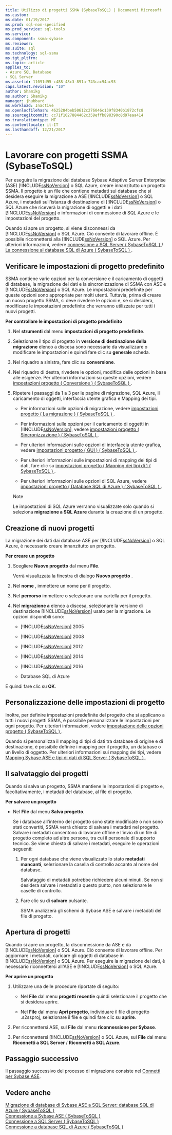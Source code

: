 ```yaml
---
title: Utilizzo di progetti SSMA (SybaseToSQL) | Documenti Microsoft
ms.custom: 
ms.date: 01/19/2017
ms.prod: sql-non-specified
ms.prod_service: sql-tools
ms.service: 
ms.component: ssma-sybase
ms.reviewer: 
ms.suite: sql
ms.technology: sql-ssma
ms.tgt_pltfrm: 
ms.topic: article
applies_to:
- Azure SQL Database
- SQL Server
ms.assetid: 11091d95-c488-48c3-891a-743cac94ac93
caps.latest.revision: "10"
author: Shamikg
ms.author: Shamikg
manager: jhubbard
ms.workload: Inactive
ms.openlocfilehash: 4625284beb50612c276046c139f8340b1872cfc8
ms.sourcegitcommit: cc71f1027884462c359effb898390c8d97eaa414
ms.translationtype: MT
ms.contentlocale: it-IT
ms.lasthandoff: 12/21/2017
---
```

# <a name="working-with-ssma-projects-sybasetosql"></a>Lavorare con progetti SSMA (SybaseToSQL)
Per eseguire la migrazione dei database Sybase Adaptive Server Enterprise (ASE) [!INCLUDE[ssNoVersion](../../includes/ssnoversion_md.md)] o SQL Azure, creare innanzitutto un progetto SSMA. Il progetto è un file che contiene metadati sui database che si desidera eseguire la migrazione a ASE [!INCLUDE[ssNoVersion](../../includes/ssnoversion_md.md)] o SQL Azure, i metadati sull'istanza di destinazione di [!INCLUDE[ssNoVersion](../../includes/ssnoversion_md.md)] o SQL Azure che riceverà la migrazione di oggetti e i dati [!INCLUDE[ssNoVersion](../../includes/ssnoversion_md.md)] o informazioni di connessione di SQL Azure e le impostazioni del progetto.  
  
Quando si apre un progetto, si viene disconnessi da [!INCLUDE[ssNoVersion](../../includes/ssnoversion_md.md)] o SQL Azure. Ciò consente di lavorare offline. È possibile riconnettersi alla [!INCLUDE[ssNoVersion](../../includes/ssnoversion_md.md)] o SQL Azure. Per ulteriori informazioni, vedere [connessione a SQL Server &#40; SybaseToSQL &#41; ](../../ssma/sybase/connecting-to-sql-server-sybasetosql.md)  /  [La connessione al database SQL di Azure &#40; SybaseToSQL &#41; ](../../ssma/sybase/connecting-to-azure-sql-db-sybasetosql.md).  
  
## <a name="reviewing-default-project-settings"></a>Verificare le impostazioni di progetto predefinito  
SSMA contiene varie opzioni per la conversione e il caricamento di oggetti di database, la migrazione dei dati e la sincronizzazione di SSMA con ASE e [!INCLUDE[ssNoVersion](../../includes/ssnoversion_md.md)] o SQL Azure. Le impostazioni predefinite per queste opzioni sono appropriate per molti utenti. Tuttavia, prima di creare un nuovo progetto SSMA, si deve rivedere le opzioni e, se si desidera, modificare le impostazioni predefinite che verranno utilizzate per tutti i nuovi progetti.  
  
**Per controllare le impostazioni di progetto predefinito**  
  
1.  Nel **strumenti** dal menu **impostazioni di progetto predefinite**.  
  
2.  Selezionare il tipo di progetto in **versione di destinazione della migrazione** elenco a discesa sono necessarie da visualizzare o modificare le impostazioni e quindi fare clic su **generale** scheda.  
  
3.  Nel riquadro a sinistra, fare clic su **conversione**.  
  
4.  Nel riquadro di destra, rivedere le opzioni, modifica delle opzioni in base alle esigenze. Per ulteriori informazioni su queste opzioni, vedere [impostazioni progetto &#40; Conversione &#41; &#40; SybaseToSQL &#41; ](../../ssma/sybase/project-settings-conversion-sybasetosql.md).  
  
5.  Ripetere i passaggi da 1 a 3 per le pagine di migrazione, SQL Azure, il caricamento di oggetti, interfaccia utente grafica e Mapping dei tipi.  
  
    -   Per informazioni sulle opzioni di migrazione, vedere [impostazioni progetto &#40; La migrazione &#41; &#40; SybaseToSQL &#41; ](../../ssma/sybase/project-settings-migration-sybasetosql.md).  
  
    -   Per informazioni sulle opzioni per il caricamento di oggetti in [!INCLUDE[ssNoVersion](../../includes/ssnoversion_md.md)], vedere [impostazioni progetto &#40; Sincronizzazione &#41; &#40; SybaseToSQL &#41; ](../../ssma/sybase/project-settings-synchronization-sybasetosql.md).  
  
    -   Per ulteriori informazioni sulle opzioni di interfaccia utente grafica, vedere [impostazioni progetto &#40; GUI &#41; &#40; SybaseToSQL &#41; ](../../ssma/sybase/project-settings-gui-sybasetosql.md).  
  
    -   Per ulteriori informazioni sulle impostazioni di mapping dei tipi di dati, fare clic su [impostazioni progetto &#40; Mapping dei tipi di &#41; &#40; SybaseToSQL &#41; ](../../ssma/sybase/project-settings-type-mapping-sybasetosql.md).  
  
    -   Per ulteriori informazioni sulle opzioni di SQL Azure, vedere [impostazioni progetto &#40; Database SQL di Azure &#41; &#40; SybaseToSQL &#41; ](../../ssma/sybase/project-settings-azure-sql-db-sybasetosql.md).  
  
    > [!NOTE]  
    > Le impostazioni di SQL Azure verranno visualizzate solo quando si seleziona **migrazione a SQL Azure** durante la creazione di un progetto.  
  
## <a name="creating-new-projects"></a>Creazione di nuovi progetti  
La migrazione dei dati dai database ASE per [!INCLUDE[ssNoVersion](../../includes/ssnoversion_md.md)] o SQL Azure, è necessario creare innanzitutto un progetto.  
  
**Per creare un progetto**  
  
1.  Scegliere **Nuovo progetto** dal menu **File**.  
  
    Verrà visualizzata la finestra di dialogo **Nuovo progetto** .  
  
2.  Nel **nome** , immettere un nome per il progetto.  
  
3.  Nel **percorso** immettere o selezionare una cartella per il progetto.  
  
4.  Nel **migrazione a** elenco a discesa, selezionare la versione di destinazione [!INCLUDE[ssNoVersion](../../includes/ssnoversion_md.md)] usato per la migrazione. Le opzioni disponibili sono:  
  
    -   [!INCLUDE[ssNoVersion](../../includes/ssnoversion_md.md)] 2005  
  
    -   [!INCLUDE[ssNoVersion](../../includes/ssnoversion_md.md)] 2008  
  
    -   [!INCLUDE[ssNoVersion](../../includes/ssnoversion_md.md)] 2012  
  
    -   [!INCLUDE[ssNoVersion](../../includes/ssnoversion_md.md)] 2014  
  
    -   [!INCLUDE[ssNoVersion](../../includes/ssnoversion_md.md)] 2016  
  
    -   Database SQL di Azure  
  
E quindi fare clic su **OK**.  
  
## <a name="customizing-project-settings"></a>Personalizzazione delle impostazioni di progetto  
Inoltre, per definire impostazioni predefinite del progetto che si applicano a tutti i nuovi progetti SSMA, è possibile personalizzare le impostazioni per ogni progetto. Per ulteriori informazioni, vedere [impostazione delle opzioni progetto &#40; SybaseToSQL &#41; ](../../ssma/sybase/setting-project-options-sybasetosql.md).  
  
Quando si personalizza il mapping di tipi di dati tra database di origine e di destinazione, è possibile definire i mapping per il progetto, un database o un livello di oggetto. Per ulteriori informazioni sui mapping dei tipi, vedere [Mapping Sybase ASE e tipi di dati di SQL Server &#40; SybaseToSQL &#41; ](../../ssma/sybase/mapping-sybase-ase-and-sql-server-data-types-sybasetosql.md).  
  
## <a name="saving-projects"></a>Il salvataggio dei progetti  
Quando si salva un progetto, SSMA mantiene le impostazioni di progetto e, facoltativamente, i metadati del database, al file di progetto.  
  
**Per salvare un progetto**  
  
-   Nel **File** dal menu **Salva progetto**.  
  
    Se i database all'interno del progetto sono state modificate o non sono stati convertiti, SSMA verrà chiesto di salvare i metadati nel progetto. Salvare i metadati consentono di lavorare offline e l'invio di un file di progetto completo ad altre persone, tra cui il personale di supporto tecnico. Se viene chiesto di salvare i metadati, eseguire le operazioni seguenti:  
  
    1.  Per ogni database che viene visualizzato lo stato **metadati mancanti**, selezionare la casella di controllo accanto al nome del database.  
  
        Salvataggio di metadati potrebbe richiedere alcuni minuti. Se non si desidera salvare i metadati a questo punto, non selezionare le caselle di controllo.  
  
    2.  Fare clic su di **salvare** pulsante.  
  
        SSMA analizzerà gli schemi di Sybase ASE e salvare i metadati del file di progetto.  
  
## <a name="opening-projects"></a>Apertura di progetti  
Quando si apre un progetto, la disconnessione da ASE e da [!INCLUDE[ssNoVersion](../../includes/ssnoversion_md.md)] o SQL Azure. Ciò consente di lavorare offline. Per aggiornare i metadati, caricare gli oggetti di database in [!INCLUDE[ssNoVersion](../../includes/ssnoversion_md.md)] o SQL Azure. Per eseguire la migrazione dei dati, è necessario riconnettersi all'ASE e [!INCLUDE[ssNoVersion](../../includes/ssnoversion_md.md)] o SQL Azure.  
  
**Per aprire un progetto**  
  
1.  Utilizzare una delle procedure riportate di seguito:  
  
    -   Nel **File** dal menu **progetti recenti**e quindi selezionare il progetto che si desidera aprire.  
  
    -   Nel **File** dal menu **Apri progetto**, individuare il file di progetto .s2ssproj, selezionare il file e quindi fare clic su **aprire**.  
  
2.  Per riconnettersi ASE, sul **File** dal menu **riconnessione per Sybase**.  
  
3.  Per riconnettersi [!INCLUDE[ssNoVersion](../../includes/ssnoversion_md.md)] o SQL Azure, sul **File** dal menu **Riconnetti a SQL Server** / **Riconnetti a SQL Azure**.  
  
## <a name="next-step"></a>Passaggio successivo  
Il passaggio successivo del processo di migrazione consiste nel [Connetti per Sybase ASE](http://msdn.microsoft.com/en-us/a45a2330-9175-4c9e-af38-ef920e350614).  
  
## <a name="see-also"></a>Vedere anche  
[Migrazione di database di Sybase ASE a SQL Server: database SQL di Azure &#40; SybaseToSQL &#41;](../../ssma/sybase/migrating-sybase-ase-databases-to-sql-server-azure-sql-db-sybasetosql.md)  
[Connessione a Sybase ASE &#40; SybaseToSQL &#41;](../../ssma/sybase/connecting-to-sybase-ase-sybasetosql.md)  
[Connessione a SQL Server &#40; SybaseToSQL &#41;](../../ssma/sybase/connecting-to-sql-server-sybasetosql.md)  
[Connessione a database SQL di Azure &#40; SybaseToSQL &#41;](../../ssma/sybase/connecting-to-azure-sql-db-sybasetosql.md)  
  

